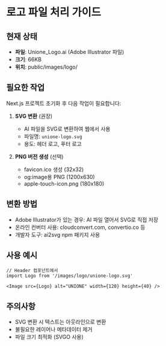 # 로고 파일 처리 가이드

## 현재 상태
- **파일**: Unione_Logo.ai (Adobe Illustrator 파일)
- **크기**: 66KB
- **위치**: public/images/logo/

## 필요한 작업
Next.js 프로젝트 초기화 후 다음 작업이 필요합니다:

1. **SVG 변환** (권장)
   - AI 파일을 SVG로 변환하여 웹에서 사용
   - 파일명: `unione-logo.svg`
   - 용도: 헤더 로고, 푸터 로고

2. **PNG 버전 생성** (선택)
   - favicon.ico 생성 (32x32)
   - og:image용 PNG (1200x630)
   - apple-touch-icon.png (180x180)

## 변환 방법
- Adobe Illustrator가 있는 경우: AI 파일 열어서 SVG로 직접 저장
- 온라인 컨버터 사용: cloudconvert.com, convertio.co 등
- 개발자 도구: ai2svg npm 패키지 사용

## 사용 예시
```tsx
// Header 컴포넌트에서
import Logo from '/images/logo/unione-logo.svg'

<Image src={Logo} alt="UNIONE" width={120} height={40} />
```

## 주의사항
- SVG 변환 시 텍스트는 아웃라인으로 변환
- 불필요한 레이어나 메타데이터 제거
- 파일 크기 최적화 (SVGO 사용)